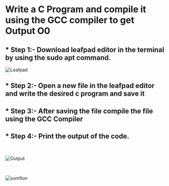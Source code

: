 # Write a C Program and compile it using the GCC compiler to get Output O0 

## * Step 1:- Download leafpad editor in the terminal by using the sudo apt command.

![Leafpad](https://github.com/user-attachments/assets/86e220c4-b8d2-4ce3-94fa-ff5ad14fa29a)
## * Step 2:- Open a new file in the leafpad editor and write the desired c program and save it
## * Step 3:- After saving the file compile the file using the GCC Compiler
## * Step 4:- Print the output of the code.
<br>

![Output](https://github.com/user-attachments/assets/2d5398da-343b-4974-b09c-a4e1896a1202)

<br>

![sum1ton](https://github.com/user-attachments/assets/d3fb1189-f3db-4bbf-9fe3-8bbacbcfca09)
